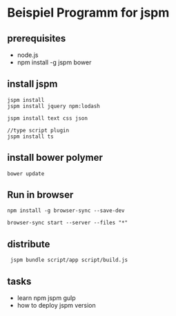 # Beispiel Programm for jspm

## prerequisites

* node.js
* npm install -g jspm bower

## install jspm

	jspm install
	jspm install jquery npm:lodash

	jspm install text css json

	//type script plugin
	jspm install ts

## install bower polymer
	bower update


## Run in browser

	npm install -g browser-sync --save-dev

	browser-sync start --server --files "*"

## distribute

	 jspm bundle script/app script/build.js

## tasks

* learn npm jspm gulp
* how to deploy jspm version
